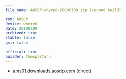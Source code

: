 ```yaml
---
file_name: AOSDP-whyred-20190109.zip (second build)

rom: AOSDP
device: whyred
date: 20190109
archived: true
stable: false
gsi: false

official: true
builder: Thespartann
---
```

<!-- Build 2 of this day -->

<!-- Insert downloads here: -->

* [ams01.downloads.aosdp.com](https://ams01.downloads.aosdp.com/AOSDP-whyred-20190109-1/) (direct)
